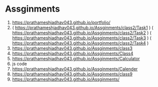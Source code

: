 # Assginments

1. https://prathameshjadhav043.github.io/portfolio/
2. ( https://prathameshjadhav043.github.io/Assginments/class2/Task1 )
   ( https://prathameshjadhav043.github.io/Assginments/class2/Task2 )
   ( https://prathameshjadhav043.github.io/Assginments/class2/Task3 )
   ( https://prathameshjadhav043.github.io/Assginments/class2/Task4 )
3. https://prathameshjadhav043.github.io/Assginments/class3
4. https://prathameshjadhav043.github.io/Assginments/Class4
5. https://prathameshjadhav043.github.io/Assginments/Calculator
6. js code
7. https://prathameshjadhav043.github.io/Assginments/Calender
8. https://prathameshjadhav043.github.io/Assginments/class9
9. https://prathameshjadhav043.github.io/Assginments/



